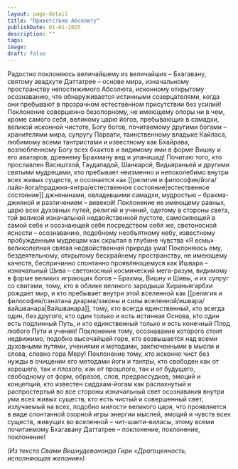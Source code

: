```yaml
---
layout: page-detail
title: "Приветствие Абсолюту"
publishDate: 01-01-2025
description: ""
tags:
image:
draft: false
---
```

Радостно поклоняюсь величайшему из величайших – Бхагавану,  святому авадхуте Даттатрее – основе мира,  изначальному пространству непостижимого Абсолюта,  исконному открытому осознаванию, что обнаруживается истинными созерцателями,  когда они пребывают в прозрачном естественном присутствии  без усилий! Поклонение совершенно безопорному,  не имеющему опоры ни в чем, кроме самого себя,  великому царю йогов, пребывающих в самадхи, великой исконной чистоте, Богу богов,  почитаемому другими богами – хранителями мира, супругу Парвати, таинственному владыке Кайласа,  любимому всеми тантристами и известному как Бхайрава, возлюбленному Богу всех бхактов и видимому ими  в форме Вишну и его аватаров,  древнему Брахману вед и упанишад! Почитаю того, кто прославлен  Васиштхой, Гаудападой, Шанкарой, Видьяраньей  и другими святыми мудрецами, кто пребывает неизменно и непоколебимо  внутри всех живых существ, и осознается как [[религия и философия/йога/лайя-йога/праджня-янтра/естественное состояние|естественное состояние]]  джнянинами, овладевшими самадхи,  мудростью – брахма-джняной и различением – вивекой! Поклонение не имеющему равных,  царю всех духовных путей, религий и учений,  одетому в стороны света, той великой изначальной недвойственной пустоте,  самосияющей в самой себе и осознающей себя  посредством себя же, светоносной ясности – осознаванию,  подобному необъятному небу,  известному пробужденным мудрецам как скрытая в глубине чувства «Я есмь»  великолепная святая недвойственная природа ума! Поклоняюсь ему, бездеятельному,  открытому бескрайнему пространству, не имеющему качеств,  беспричинно спонтанно проявляющемуся как Ишвара –  изначальный Шива –  светоносный космический мега-разум, видимому в форме великих играющих богов –  Брахмы, Вишну и Шивы, и их супруг со свитами, тому, кто в облике великого зародыша Хираньягарбхи рождает мир,  и кто пребывает внутри этой вселенной как [[религия и философия/санатана дхарма/законы и силы вселенной/ишвара/вайшванара|Вайшванара]], тому, кто всегда единственный, кто всегда один, без другого,  кто один только и есть истинная Основа,  кто один есть подлинный Путь, и кто единственный только и есть конечный Плод  любого Пути и учения! Поклонение тому, осознавание которого стоит недвижимо,  подобно высочайшей горе, кто возвышается над всеми духовными путями, учениями и методами,  заключенными в мысли и слова,  словно гора Меру! Поклонение тому, кто исконно чист  без нужды в очищении его методами йоги и тантры, кто свободен как от хорошего, так и плохого,  как от прошлого, так и от будущего, свободному от форм, образов, слов, предрассудков,  эмоций и концепций, кто известен сиддхам-йогам как распахнутый  и распростертый во все стороны  изначальный свет осознавания внутри ума всех живых существ, кто есть чистый и совершенный свет, излучаемый на всех,  подобно милости великого царя, что проявляется в виде спонтанной озорной игры  энергии мыслей, эмоций и чувств всех существ,  живущих во вселенной – чит-шакти-виласы, этому всеми почитаемому Бхагавану Даттатрее –  поклонение, поклонение, поклонение!

*(Из текста Свами Вишнудевананда Гири «Драгоценность, исполняющая желания»)*
  
  
